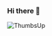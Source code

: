 ### Hi there 👋

<!--
**williamsalvian/williamsalvian** is a ✨ _special_ ✨ repository because its `README.md` (this file) appears on your GitHub profile.

Here are some ideas to get you started:

- 🔭 I’m currently working on ...
<p></p>
<h2> - 🌱 I’m currently learning Fullstack Javascript... </h2>
- 👯 I’m looking to collaborate on ...
- 🤔 I’m looking for help with ...
- 💬 Ask me about ...
- 📫 How to reach me: ...
<h2> - 😄 Pronouns: he/him/his... </h2>
<h2> - ⚡ Fun fact: I love Basketball and Mixed Martial Arts... </h2>
--> <img src="https://media1.giphy.com/media/111ebonMs90YLu/200.gif" alt="ThumbsUp">

